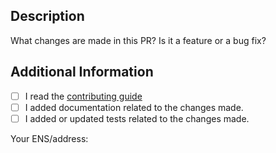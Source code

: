 ## Description

What changes are made in this PR? Is it a feature or a bug fix?

## Additional Information

- [ ] I read the [contributing guide](https://github.com/wagmi-dev/references/blob/main/.github/CONTRIBUTING.md)
- [ ] I added documentation related to the changes made.
- [ ] I added or updated tests related to the changes made.

Your ENS/address:
